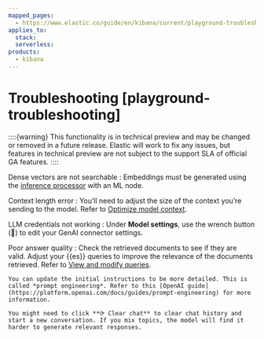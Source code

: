 ```yaml
---
mapped_pages:
  - https://www.elastic.co/guide/en/kibana/current/playground-troubleshooting.html
applies_to:
  stack:
  serverless:
products:
  - kibana
---
```


# Troubleshooting [playground-troubleshooting]

::::{warning}
This functionality is in technical preview and may be changed or removed in a future release. Elastic will work to fix any issues, but features in technical preview are not subject to the support SLA of official GA features.
::::


Dense vectors are not searchable
:   Embeddings must be generated using the [inference processor](elasticsearch://reference/enrich-processor/inference-processor.md) with an ML node.

Context length error
:   You’ll need to adjust the size of the context you’re sending to the model. Refer to [Optimize model context](playground-context.md).

LLM credentials not working
:   Under **Model settings**, use the wrench button (🔧) to edit your GenAI connector settings.

Poor answer quality
:   Check the retrieved documents to see if they are valid. Adjust your {{es}} queries to improve the relevance of the documents retrieved. Refer to [View and modify queries](playground-query.md).

    You can update the initial instructions to be more detailed. This is called *prompt engineering*. Refer to this [OpenAI guide](https://platform.openai.com/docs/guides/prompt-engineering) for more information.

    You might need to click **⟳ Clear chat** to clear chat history and start a new conversation. If you mix topics, the model will find it harder to generate relevant responses.


